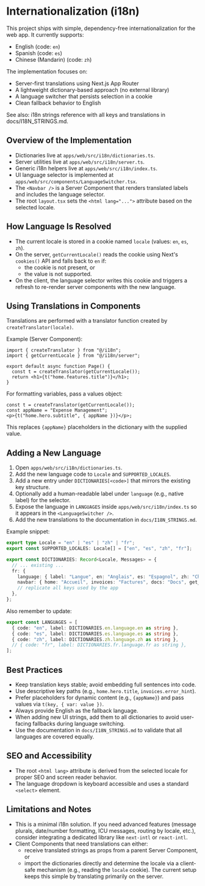 # Internationalization (i18n)

This project ships with simple, dependency-free internationalization for the web app. It currently supports:

- English (code: `en`)
- Spanish (code: `es`)
- Chinese (Mandarin) (code: `zh`)

The implementation focuses on:

- Server-first translations using Next.js App Router
- A lightweight dictionary-based approach (no external library)
- A language switcher that persists selection in a cookie
- Clean fallback behavior to English

See also: i18n strings reference with all keys and translations in docs/I18N_STRINGS.md.

## Overview of the Implementation

- Dictionaries live at `apps/web/src/i18n/dictionaries.ts`.
- Server utilities live at `apps/web/src/i18n/server.ts`.
- Generic i18n helpers live at `apps/web/src/i18n/index.ts`.
- UI language selector is implemented at `apps/web/src/components/LanguageSwitcher.tsx`.
- The `<Navbar />` is a Server Component that renders translated labels and includes the language selector.
- The root `layout.tsx` sets the `<html lang="...">` attribute based on the selected locale.

## How Language Is Resolved

- The current locale is stored in a cookie named `locale` (values: `en`, `es`, `zh`).
- On the server, `getCurrentLocale()` reads the cookie using Next's `cookies()` API and falls back to `en` if:
  - the cookie is not present, or
  - the value is not supported.
- On the client, the language selector writes this cookie and triggers a refresh to re-render server components with the new language.

## Using Translations in Components

Translations are performed with a translator function created by `createTranslator(locale)`.

Example (Server Component):

```tsx
import { createTranslator } from "@/i18n";
import { getCurrentLocale } from "@/i18n/server";

export default async function Page() {
  const t = createTranslator(getCurrentLocale());
  return <h1>{t("home.features.title")}</h1>;
}
```

For formatting variables, pass a values object:

```tsx
const t = createTranslator(getCurrentLocale());
const appName = "Expense Management";
<p>{t("home.hero.subtitle", { appName })}</p>;
```

This replaces `{appName}` placeholders in the dictionary with the supplied value.

## Adding a New Language

1. Open `apps/web/src/i18n/dictionaries.ts`.
2. Add the new language code to `Locale` and `SUPPORTED_LOCALES`.
3. Add a new entry under `DICTIONARIES[<code>]` that mirrors the existing key structure.
4. Optionally add a human-readable label under `language` (e.g., native label) for the selector.
5. Expose the language in `LANGUAGES` inside `apps/web/src/i18n/index.ts` so it appears in the `<LanguageSwitcher />`.
6. Add the new translations to the documentation in `docs/I18N_STRINGS.md`.

Example snippet:

```ts
export type Locale = "en" | "es" | "zh" | "fr";
export const SUPPORTED_LOCALES: Locale[] = ["en", "es", "zh", "fr"];

export const DICTIONARIES: Record<Locale, Messages> = {
  // ... existing ...
  fr: {
    language: { label: "Langue", en: "Anglais", es: "Espagnol", zh: "Chinois", fr: "Français" },
    navbar: { home: "Accueil", invoices: "Factures", docs: "Docs", get_started: "Commencer", beta: "Bêta" },
    // replicate all keys used by the app
  },
};
```

Also remember to update:

```ts
export const LANGUAGES = [
  { code: "en", label: DICTIONARIES.en.language.en as string },
  { code: "es", label: DICTIONARIES.es.language.es as string },
  { code: "zh", label: DICTIONARIES.zh.language.zh as string },
  // { code: "fr", label: DICTIONARIES.fr.language.fr as string },
];
```

## Best Practices

- Keep translation keys stable; avoid embedding full sentences into code.
- Use descriptive key paths (e.g., `home.hero.title`, `invoices.error_hint`).
- Prefer placeholders for dynamic content (e.g., `{appName}`) and pass values via `t(key, { var: value })`.
- Always provide English as the fallback language.
- When adding new UI strings, add them to all dictionaries to avoid user-facing fallbacks during language switching.
- Use the documentation in `docs/I18N_STRINGS.md` to validate that all languages are covered equally.

## SEO and Accessibility

- The root `<html lang>` attribute is derived from the selected locale for proper SEO and screen reader behavior.
- The language dropdown is keyboard accessible and uses a standard `<select>` element.

## Limitations and Notes

- This is a minimal i18n solution. If you need advanced features (message plurals, date/number formatting, ICU messages, routing by locale, etc.), consider integrating a dedicated library like `next-intl` or `react-intl`.
- Client Components that need translations can either:
  - receive translated strings as props from a parent Server Component, or
  - import the dictionaries directly and determine the locale via a client-safe mechanism (e.g., reading the `locale` cookie). The current setup keeps this simple by translating primarily on the server.
